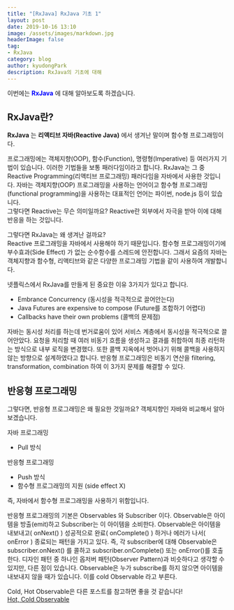 ```yaml
---
title: "[RxJava] RxJava 기초 1"
layout: post
date: 2019-10-16 13:10
image: /assets/images/markdown.jpg
headerImage: false
tag:
- RxJava
category: blog
author: kyudongPark
description: RxJava의 기초에 대해
---
```


이번에는 <span style="color:blue">**RxJava**</span> 에 대해 알아보도록 하겠습니다.  

## RxJava란? 

**RxJava** 는 **리액티브 자바(Reactive Java)** 에서 생겨난 말이며 함수형 프로그래밍이다. 

프로그래밍에는 객체지향(OOP), 함수(Function), 명령형(Imperative) 등 여러가지 기법이 있습니다. 이러한 기법들을 보통 패러다임이라고 합니다.
RxJava는 그 중 Reactive Programming(리액티브 프로그래밍) 패러다임을 자바에서 사용한 것입니다. 자바는 객체지향(OOP) 프로그래밍을 사용하는 언어이고
함수형 프로그래밍(functional programming)을 사용하는 대표적인 언어는 파이썬, node.js 등이 있습니다.  
그렇다면 Reactive는 무슨 의미일까요? Reactive란 외부에서 자극을 받아 이에 대해 반응을 하는 것입니다.  

그렇다면 RxJava는 왜 생겨난 걸까요?  
Reactive 프로그래밍을 자바에서 사용해야 하기 때문입니다. 함수형 프로그래밍이기에 부수효과(Side Effect) 가 없는 순수함수를 스레드에 안전합니다.
그래서 요즘의 자바는 객체지향과 함수형, 리액티브와 같은 다양한 프로그래밍 기법을
같이 사용하여 개발합니다. 

넷플릭스에서 RxJava를 만들게 된 중요한 이유 3가지가 있다고 합니다.
* Embrance Concurrency (동시성을 적극적으로 끌어안는다)
* Java Futures are expensive to compose (Future를 조합하기 어렵다)
* Callbacks have their own problems (콜백의 문제점) 

자바는 동시성 처리를 하는데 번거로움이 있어 서비스 계층에서 동시성을 적극적으로 끌어안았다. 요청을 처리할 때 여러 비동기 흐름을 생성하고 
결과를 취합하여 최종 리턴하는 방식으로 내부 로직을 변경했다. 또한 콜백 지옥에서 벗어나기 위해 콜백을 사용하지 않는 방향으로 설계하였다고 합니다.
반응형 프로그래밍은 비동기 연산을 filtering, transformation, combination 하여 이 3가지 문제를 해결할 수 있다.  


## 반응형 프로그래밍
그렇다면, 반응형 프로그래밍은 왜 필요한 것일까요? 객체지향인 자바와 비교해서 알아보겠습니다.

자바 프로그래밍 
* Pull 방식 

반응형 프로그래밍
* Push 방식
* 함수형 프로그래밍의 지원 (side effect X) 

즉, 자바에서 함수형 프로그래밍을 사용하기 위함입니다. 

반응형 프로그래밍의 기본은 Observables 와 Subscriber 이다. Observable은 아이템을 방출(emit)하고 Subscriber는 이 아이템을 소비한다. 
Observable은 아이템을 내보내고( onNext() ) 성공적으로 완료( onComplete() ) 하거나 에러가 나서( onError ) 종료되는 패턴을 가지고 있다.
즉, 각 subscriber에 대해 Observable은 subscriber.onNext() 를 콜하고 subscriber.onComplete() 또는 onError()를 호출한다.
디자인 패턴 중 하나인 옵저버 패턴(Observer Pattern)과 비슷하다고 생각할 수 있지만, 다른 점이 있습니다. Observable은 누가 subscribe를
하지 않으면 아이템을 내보내지 않을 때가 있습니다. 이를 cold Observable 라고 부른다. 

Cold, Hot Observable은 다른 포스트를 참고하면 좋을 것 같습니다!  
[Hot, Cold Observable](http://kyudong3.github.io)



